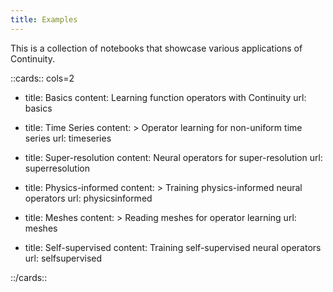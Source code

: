 ```yaml
---
title: Examples
---
```


This is a collection of notebooks that showcase various applications of
Continuity.

::cards:: cols=2

- title: Basics
  content: Learning function operators with Continuity
  url: basics

- title: Time Series
  content: >
    Operator learning for non-uniform time series
  url: timeseries

- title: Super-resolution
  content: Neural operators for super-resolution
  url: superresolution

- title: Physics-informed
  content: >
    Training physics-informed neural operators
  url: physicsinformed

- title: Meshes
  content: >
    Reading meshes for operator learning
  url: meshes

- title: Self-supervised
  content: Training self-supervised neural operators
  url: selfsupervised

::/cards::
